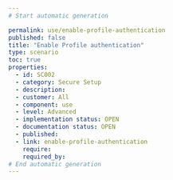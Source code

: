 ```yaml
---
# Start automatic generation

permalink: use/enable-profile-authentication
published: false
title: "Enable Profile authentication"
type: scenario
toc: true
properties:
  - id: SC002
  - category: Secure Setup
  - description:
  - customer: All
  - component: use
  - level: Advanced
  - implementation status: OPEN
  - documentation status: OPEN
  - published:
  - link: enable-profile-authentication
    require:
    required_by:
# End automatic generation
---
```

